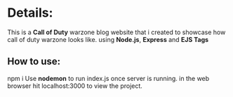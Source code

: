 
# Details:
This is a **Call of Duty** warzone blog website that i created
to showcase how call of duty warzone looks like.
using **Node.js**, **Express** and **EJS Tags**

## How to use:
npm i 
Use **nodemon** to run index.js
once server is running.
in the web browser hit localhost:3000 to view the project.
